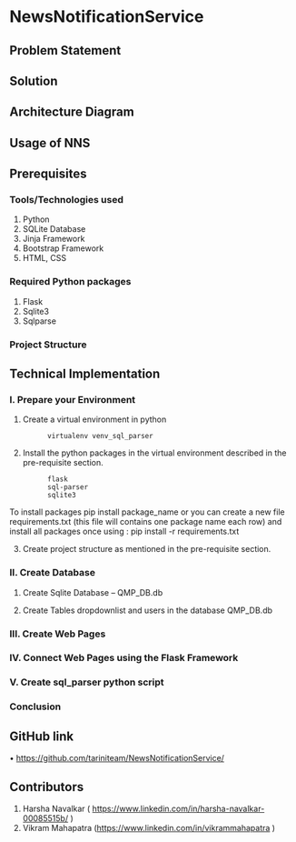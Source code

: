 # NewsNotificationService
## **Problem Statement**


## **Solution**




## **Architecture Diagram**



## **Usage of NNS**




## **Prerequisites**


### Tools/Technologies used


1.	Python
2.	SQLite Database
3.	Jinja Framework
4.	Bootstrap Framework
5.	HTML, CSS


### Required Python packages

1.	Flask
2.	Sqlite3
3.	Sqlparse 


### Project Structure



## **Technical Implementation**


### I.	Prepare your Environment


1.	Create a virtual environment in python 

              virtualenv venv_sql_parser


2.	Install the python packages in the virtual environment described in the pre-requisite section.

              flask
              sql-parser
              sqlite3

To install packages pip install package_name or you can create a new file requirements.txt (this file will contains one package name each row) and install all packages once using : pip install -r requirements.txt
 
 
3.	Create project structure as mentioned in the pre-requisite section.


### II.	Create Database


1.	Create Sqlite Database – QMP_DB.db

 
2.	Create Tables dropdownlist and users in the database QMP_DB.db
 

### III.	Create Web Pages


 
 


### IV.	Connect Web Pages using the Flask Framework



### V.	Create sql_parser python script



### **Conclusion**



## **GitHub link**

•	https://github.com/tariniteam/NewsNotificationService/

## **Contributors**

1.	Harsha Navalkar ( https://www.linkedin.com/in/harsha-navalkar-00085515b/ )
2.	Vikram Mahapatra (https://www.linkedin.com/in/vikrammahapatra  )

